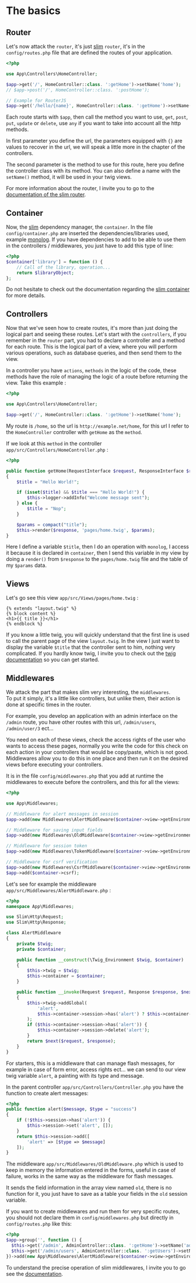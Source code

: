 # The basics

## Router
Let's now attack the `router`, it's just [slim](https://www.slimframework.com/) `router`, it's in the `config/routes.php` file that are defined the routes of your application.

``` php
<?php

use App\Controllers\HomeController;

$app->get('/', HomeController::class. ':getHome')->setName('home');
// $app->post('/', HomeController::class. ':postHome');

// Example for RouterJS
$app->get('/hello/{name}', HomeController::class. ':getHome')->setName('hello');
```

Each route starts with `$app`, then call the method you want to use, `get`, `post`, `put`, `update` or `delete`, use `any` if you want to take into account all the http methods.

In first parameter you define the url, the parameters equipped with `{}` are values to recover in the url, we will speak a little more in the chapter of the controllers.

The second parameter is the method to use for this route, here you define the controller class with its method.
You can also define a name with the `setName()` method, it will be used in your twig views.

For more information about the router, I invite you to go to the [documentation of the slim router](https://www.slimframework.com/docs/v3/objects/router.html).

## Container
Now, the [slim](https://www.slimframework.com/) dependency manager, the `container`.
In the file `config/container.php` are inserted the dependencies/libraries used, example [monolog](https://github.com/Seldaek/monolog).
If you have dependencies to add to be able to use them in the controllers / middlewares, you just have to add this type of line:

``` php
<?php
$container['library'] = function () {
    // Call of the library, operation...
    return $libraryObject;
};
```

Do not hesitate to check out the documentation regarding the [slim container](https://www.slimframework.com/docs/v3/concepts/di.html) for more details.


## Controllers
Now that we've seen how to create routes, it's more than just doing the logical part and seeing these routes.
Let's start with the `controllers`, if you remember in the `router` part, you had to declare a controller and a method for each route.
This is the logical part of a view, where you will perform various operations, such as database queries, and then send them to the view.

In a controller you have `actions`, `methods` in the logic of the code, these methods have the role of managing the logic of a route before returning the view.
Take this example :
``` php
<?php

use App\Controllers\HomeController;

$app->get('/', HomeController::class. ':getHome')->setName('home');
```
My route is `/home`, so the url is `http://example.net/home`, for this url I refer to the `HomeController` controller with `getHome` as the `method`.

If we look at this `method` in the controller `app/src/Controllers/HomeController.php` :
``` php
<?php

public function getHome(RequestInterface $request, ResponseInterface $response)
{
    $title = "Hello World!";

    if (isset($title) && $title === "Hello World!") {
        $this->logger->addInfo("Welcome message sent");
    } else {
        $title = "Nop";
    }

    $params = compact("title");
    $this->render($response, 'pages/home.twig', $params);
}
```
Here I define a variable `$title`, then I do an operation with `monolog`, I access it because it is declared in `container`, then I send this variable in my view by doing a `render()` from `$response` to the `pages/home.twig` file and the table of my `$params` data.


## Views
Let's go see this view `app/src/Views/pages/home.twig` :
``` twig
{% extends "layout.twig" %}
{% block content %}
<h1>{{ title }}</h1>
{% endblock %}
```

If you know a little twig, you will quickly understand that the first line is used to call the parent page of the view `layout.twig`.
In the view I just want to display the variable `$title` that the controller sent to him, nothing very complicated.
If you hardly know twig, I invite you to check out the [twig documentation](https://twig.symfony.com/doc/2.x/) so you can get started.


## Middlewares
We attack the part that makes slim very interesting, the `middlewares`.<br>
To put it simply, it's a little like controllers, but unlike them, their action is done at specific times in the router.

For example, you develop an application with an admin interface on the `/admin` route, you have other routes with this url, `/admin/users`, `/admin/user/3` ect...

You need on each of these views, check the access rights of the user who wants to access these pages, normally you write the code for this check on each action in your controllers that would be copy/paste, which is not good.<br>
Middlewares allow you to do this in one place and then run it on the desired views before executing your controllers.

It is in the file `config/middlewares.php` that you add at runtime the middlewares to execute before the controllers, and this for all the views:
``` php
<?php

use App\Middlewares;

// Middleware for alert messages in session
$app->add(new Middlewares\AlertMiddleware($container->view->getEnvironment()));

// Middleware for saving input fields
$app->add(new Middlewares\OldMiddleware($container->view->getEnvironment()));

// Middleware for session token
$app->add(new Middlewares\TokenMiddleware($container->view->getEnvironment()));

// Middleware for csrf verification
$app->add(new Middlewares\CsrfMiddleware($container->view->getEnvironment(), $container->csrf));
$app->add($container->csrf);
```

Let's see for example the middleware `app/src/Middlewares/AlertMiddleware.php` :
``` php
<?php
namespace App\Middlewares;

use Slim\Http\Request;
use Slim\Http\Response;

class AlertMiddleware
{
    private $twig;
    private $container;

    public function __construct(\Twig_Environment $twig, $container)
    {
        $this->twig = $twig;
        $this->container = $container;
    }

    public function __invoke(Request $request, Response $response, $next)
    {
        $this->twig->addGlobal(
            'alert',
            $this->container->session->has('alert') ? $this->container->session->get('alert') : []
        );
        if ($this->container->session->has('alert')) {
            $this->container->session->delete('alert');
        }
        return $next($request, $response);
    }
}
```
For starters, this is a middleware that can manage flash messages, for example in case of form error, access rights ect... we can send to our view twig variable `alert`, a painting with its type and message.

In the parent controller `app/src/Controllers/Controller.php` you have the function to create alert messages:
``` php
<?php
public function alert($message, $type = "success")
{
    if (!$this->session->has('alert')) {
        $this->session->set('alert', []);
    }
    return $this->session->add([
        'alert' => [$type => $message]
    ]);
}
```
The middleware `app/src/Middlewares/OldMiddleware.php` which is used to keep in memory the information entered in the forms, useful in case of failure, works in the same way as the middleware for flash messages.

It sends the field information in the array view named `old`, there is no function for it, you just have to save as a table your fields in the `old` session variable.

If you want to create middlewares and run them for very specific routes, you should not declare them in `config/middlewares.php` but directly in `config/routes.php` like this:
``` php
<?php
$app->group('', function () {
  $this->get('/admin', AdminController::class. ':getHome')->setName('admin');
  $this->get('/admin/users', AdminController::class. ':getUsers')->setName('users');
})->add(new App\Middlewares\AlertMiddleware($container->view->getEnvironment(), $container));
```

To understand the precise operation of slim middlewares, I invite you to go see the [documentation](https://www.slimframework.com/docs/concepts/middleware.html).
